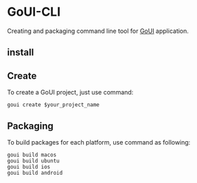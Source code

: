 # GoUI-CLI

Creating and packaging command line tool for [GoUI](https://github.com/FIPress/GoUI) application.

## install

## Create
To create a GoUI project, just use command:

```
goui create $your_project_name
```

## Packaging
To build packages for each platform, use command as following:

```
goui build macos
goui build ubuntu
goui build ios
goui build android
```